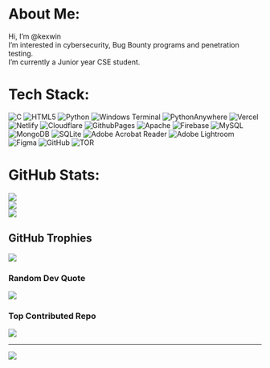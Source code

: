# About Me:
Hi, I’m @kexwin<br>I’m interested in cybersecurity, Bug Bounty programs and penetration testing.<br> I’m currently a Junior year CSE student.


# Tech Stack:
![C](https://img.shields.io/badge/c-%2300599C.svg?style=flat&logo=c&logoColor=white) ![HTML5](https://img.shields.io/badge/html5-%23E34F26.svg?style=flat&logo=html5&logoColor=white) ![Python](https://img.shields.io/badge/python-3670A0?style=flat&logo=python&logoColor=ffdd54) ![Windows Terminal](https://img.shields.io/badge/Windows%20Terminal-%234D4D4D.svg?style=flat&logo=windows-terminal&logoColor=white) ![PythonAnywhere](https://img.shields.io/badge/pythonanywhere-%232F9FD7.svg?style=flat&logo=pythonanywhere&logoColor=151515) ![Vercel](https://img.shields.io/badge/vercel-%23000000.svg?style=flat&logo=vercel&logoColor=white) ![Netlify](https://img.shields.io/badge/netlify-%23000000.svg?style=flat&logo=netlify&logoColor=#00C7B7) ![Cloudflare](https://img.shields.io/badge/Cloudflare-F38020?style=flat&logo=Cloudflare&logoColor=white) ![GithubPages](https://img.shields.io/badge/github%20pages-121013?style=flat&logo=github&logoColor=white) ![Apache](https://img.shields.io/badge/apache-%23D42029.svg?style=flat&logo=apache&logoColor=white) ![Firebase](https://img.shields.io/badge/firebase-a08021?style=flat&logo=firebase&logoColor=ffcd34) ![MySQL](https://img.shields.io/badge/mysql-4479A1.svg?style=flat&logo=mysql&logoColor=white) ![MongoDB](https://img.shields.io/badge/MongoDB-%234ea94b.svg?style=flat&logo=mongodb&logoColor=white) ![SQLite](https://img.shields.io/badge/sqlite-%2307405e.svg?style=flat&logo=sqlite&logoColor=white) ![Adobe Acrobat Reader](https://img.shields.io/badge/Adobe%20Acrobat%20Reader-EC1C24.svg?style=flat&logo=Adobe%20Acrobat%20Reader&logoColor=white) ![Adobe Lightroom](https://img.shields.io/badge/Adobe%20Lightroom-31A8FF.svg?style=flat&logo=Adobe%20Lightroom&logoColor=white) ![Figma](https://img.shields.io/badge/figma-%23F24E1E.svg?style=flat&logo=figma&logoColor=white) ![GitHub](https://img.shields.io/badge/github-%23121011.svg?style=flat&logo=github&logoColor=white) ![TOR](https://img.shields.io/badge/tor-%237E4798.svg?style=flat&logo=tor-project&logoColor=white)
# GitHub Stats:
![](https://github-readme-stats.vercel.app/api?username=kexwin&theme=dark&hide_border=false&include_all_commits=false&count_private=true)<br/>
![](https://github-readme-streak-stats.herokuapp.com/?user=kexwin&theme=dark&hide_border=false)<br/>
![](https://github-readme-stats.vercel.app/api/top-langs/?username=kexwin&theme=dark&hide_border=false&include_all_commits=false&count_private=true&layout=compact)

## GitHub Trophies
![](https://github-profile-trophy.vercel.app/?username=kexwin&theme=onedark&no-frame=false&no-bg=true&margin-w=4)

### Random Dev Quote
![](https://quotes-github-readme.vercel.app/api?type=horizontal&theme=radical)

### Top Contributed Repo
![](https://github-contributor-stats.vercel.app/api?username=kexwin&limit=5&theme=prussian&combine_all_yearly_contributions=true)

---
[![](https://visitcount.itsvg.in/api?id=kexwin&icon=0&color=0)](https://visitcount.itsvg.in)

<!-- Proudly created with GPRM ( https://gprm.itsvg.in ) -->
